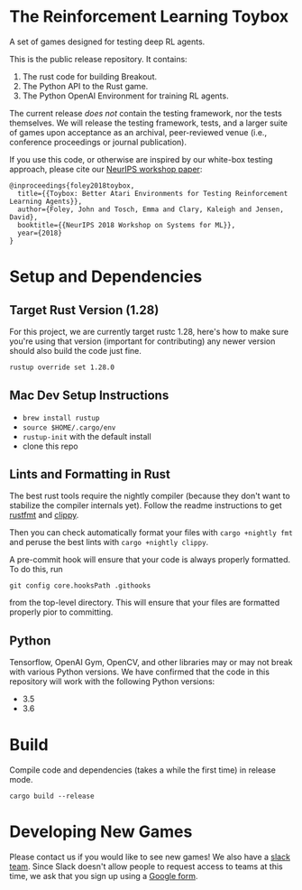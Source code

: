 # The Reinforcement Learning Toybox

A set of games designed for testing deep RL agents.

This is the public release repository. It contains:

1. The rust code for building Breakout.
2. The Python API to the Rust game.
3. The Python OpenAI Environment for training RL agents.

The current release *does not* contain the testing framework, nor the tests themselves. We will release the testing framework, tests, and a larger suite of games upon acceptance as an archival, peer-reviewed venue (i.e., conference proceedings or journal publication).

If you use this code, or otherwise are inspired by our white-box testing approach, please cite our [NeurIPS workshop paper](pubs/foley2018toybox.pdf):

```
@inproceedings{foley2018toybox,
  title={{Toybox: Better Atari Environments for Testing Reinforcement Learning Agents}},
  author={Foley, John and Tosch, Emma and Clary, Kaleigh and Jensen, David},
  booktitle={{NeurIPS 2018 Workshop on Systems for ML}},
  year={2018}
}
```

# Setup and Dependencies

## Target Rust Version (1.28)

For this project, we are currently target rustc 1.28, here's how to make sure you're using that version (important for contributing) any newer version should also build the code just fine.

```bash
rustup override set 1.28.0
```

## Mac Dev Setup Instructions
* `brew install rustup`
* `source $HOME/.cargo/env`
* `rustup-init` with the default install
* clone this repo

## Lints and Formatting in Rust

The best rust tools require the nightly compiler (because they don't want to stabilize the compiler internals yet). Follow the readme instructions to get [rustfmt](https://github.com/rust-lang-nursery/rustfmt) and [clippy](https://github.com/rust-lang-nursery/rust-clippy).

Then you can check automatically format your files with ``cargo +nightly fmt`` and peruse the best lints with ``cargo +nightly clippy``.

A pre-commit hook will ensure that your code is always properly formatted. To do this, run

`git config core.hooksPath .githooks`

from the top-level directory. This will ensure that your files are formatted properly pior to committing.

## Python

Tensorflow, OpenAI Gym, OpenCV, and other libraries may or may not break with various Python versions. We have confirmed that the code in this repository will work with the following Python versions:

* 3.5
* 3.6

# Build

Compile code and dependencies (takes a while the first time) in release mode.

`cargo build --release`

# Developing New Games
Please contact us if you would like to see new games! We also have a [slack team](http://openthetoybox.slack.com). Since Slack doesn't allow people to request access to teams at this time, we ask that you sign up using a [Google form](https://goo.gl/forms/msCqmAQdSWVdWoRk2). 
